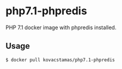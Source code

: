 # php7.1-phpredis
PHP 7.1 docker image with phpredis installed. 

## Usage

`$ docker pull kovacstamas/php7.1-phpredis`
